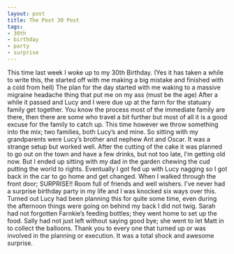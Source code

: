 ```yaml
---
layout: post
title: The Post 30 Post
tags:
- 30th
- birthday
- party
- surprise
---
```

This time last week I woke up to my 30th Birthday. (Yes it has taken a while to write this, the started off with me making a big mistake and finished with a cold from hell) The plan for the day started with me waking to a massive migraine headache thing that put me on my ass (must be the age) After a while it passed and Lucy and I were due up at the farm for the statuary family get together. You know the process most of the immediate family are there, then there are some who travel a bit further but most of all it is a good excuse for the family to catch up. This time however we throw something into the mix; two families, both Lucy’s and mine. So sitting with my grandparents were Lucy’s brother and nephew Ant and Oscar. It was a strange setup but worked well. After the cutting of the cake it was planned to go out on the town and have a few drinks, but not too late, I’m getting old now. But I ended up sitting with my dad in the garden chewing the cud putting the world to rights. Eventually I got fed up with Lucy nagging so I got back in the car to go home and get changed. When I walked through the front door; SURPRISE!! Room full of friends and well wishers. I’ve never had a surprise birthday party in my life and I was knocked six ways over this. Turned out Lucy had been planning this for quite some time, even during the afternoon things were going on behind my back I did not twig. Sarah had not forgotten Farnkie’s feeding bottles; they went home to set up the food. Sally had not just left without saying good bye; she went to let Matt in to collect the balloons. Thank you to every one that turned up or was involved in the planning or execution. It was a total shock and awesome surprise.
